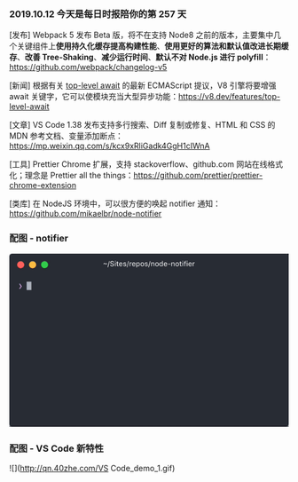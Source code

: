 ### 2019.10.12 今天是每日时报陪你的第 257 天

[发布] Webpack 5 发布 Beta 版，将不在支持 Node8 之前的版本，主要集中几个关键组件上**使用持久化缓存提高构建性能**、**使用更好的算法和默认值改进长期缓存**、**改善 Tree-Shaking**、**减少运行时间**、**默认不对 Node.js 进行 polyfill**：<https://github.com/webpack/changelog-v5>

[新闻] 根据有关 [top-level await](https://github.com/tc39/proposal-top-level-await) 的最新 ECMAScript 提议，V8 引擎将要增强 await 关键字，它可以使模块充当大型异步功能：<https://v8.dev/features/top-level-await>

[文章] VS Code 1.38 发布支持多行搜索、Diff 复制或修复、HTML 和 CSS 的 MDN 参考文档、变量添加断点：<https://mp.weixin.qq.com/s/kcx9xRliGadk4GgH1cIWnA>

[工具] Prettier Chrome 扩展，支持 stackoverflow、github.com 网站在线格式化；理念是 Prettier all the things：<https://github.com/prettier/prettier-chrome-extension>

[类库] 在 NodeJS 环境中，可以很方便的唤起 notifier 通知：<https://github.com/mikaelbr/node-notifier>

### 配图 - notifier
![](https://raw.githubusercontent.com/mikaelbr/node-notifier/master/example/input-example.gif)

### 配图 - VS Code 新特性
![](http://qn.40zhe.com/VS Code_demo_1.gif)
